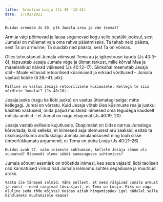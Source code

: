```yaml
---
title:  Armuline Looja (Js 40 -12–31)  
date:  17/02/2021  
---
```


`Kuidas arendab Js 40. ptk Jumala armu ja väe teemat?`

Arm ja vägi põimuvad ja lausa segunevad kogu selle peatüki jooksul, sest Jumalal on mõlemat vaja oma rahva päästmiseks. Ta tahab neid päästa, sest Ta on armuline; Ta suudab nad päästa, sest Ta on võimas.

Olles tutvustanud Jumala võimsust Tema au ja igikestvuse kaudu (Js 40:3–8), täpsustab Jesaja Jumala väge ja ülimat tarkust, mille kõrval Maa ja maaelanikud näivad väikesed (Js 40:12–17). Siinkohal meenutab Jesaja stiil – Maale viitavad retoorilised küsimused ja erksad võrdlused – Jumala vastust Iiobile (Ii 38.–41. ptk).

`Milline on vastus Jesaja retoorilisele küsimusele: Kellega te siis võrdlete Jumalat? (Js 40:18).`

Jesaja jaoks (nagu ka Iiobi jaoks) on vastus ütlematagi selge: mitte kellegagi. Jumal on võrratu. Kuid Jesaja võtab üles küsimuste rea ja justkui käsitleb vastuseid, mida paljud muistsed inimesed oma tegudega kaudselt mõista andsid – et Jumal on nagu ebajumal (Js 40:19, 20).

Jesaja vastab sellisele kujutlusele. Ebajumalat on üldse narrus Jumalaga kõrvutada, kuid selleks, et inimesed asja olemusest aru saaksid, esitab ta üksikasjalikuma arutluskäigu Jumala ainulaadsusest ning toob sisse ümberlükkamatu argumendi, et Tema on püha Looja (Js 40:21–26).

`Kuidas avab 27. salm inimeste suhtumise, kellele Jesaja sõnum oli suunatud? Mismoodi oleme süüdi samasuguses suhtumises?`

Jumala sõnumi eesmärk on trööstida inimesi, kes seda vajasid! Iiobi taoliselt olid kannatused viinud nad Jumala iseloomu suhtes segadusse ja muutnud araks.

`Vaata üle tänased salmid. Vähe sellest, et need räägivad Jumala armust ja väest – need räägivad tõsiasjast, et Tema on Looja. Miks on väga oluline seda tõde mõista? Kuidas aitab hingamispäev igal nädalal selle kindlamaks muutumisele kaasa?`